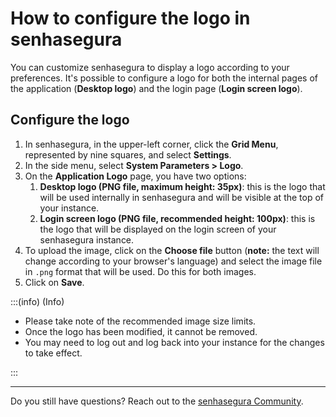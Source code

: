 # How to configure the logo in senhasegura

You can customize senhasegura to display a logo according to your preferences. It's possible to configure a logo for both the internal pages of the application (**Desktop logo**) and the login page (**Login screen logo**).

## Configure the logo

1. In senhasegura, in the upper-left corner, click the **Grid Menu**, represented by nine squares, and select **Settings**.  
2. In the side menu, select **System Parameters \> Logo**.  
3. On the **Application Logo** page, you have two options:  
   1. **Desktop logo (PNG file, maximum height: 35px)**: this is the logo that will be used internally in senhasegura and will be visible at the top of your instance.  
   2. **Login screen logo (PNG file, recommended height: 100px)**: this is the logo that will be displayed on the login screen of your senhasegura instance.  
4. To upload the image, click on the **Choose file** button (**note:** the text will change according to your browser's language) and select the image file in `.png` format that will be used. Do this for both images.  
5. Click on **Save**.

:::(info) (Info)

- Please take note of the recommended image size limits.  
- Once the logo has been modified, it cannot be removed.  
- You may need to log out and log back into your instance for the changes to take effect.

:::

---

Do you still have questions? Reach out to the [senhasegura Community](https://community.senhasegura.io/).